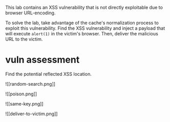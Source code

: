 
This lab contains an XSS vulnerability that is not directly exploitable due to browser URL-encoding.

To solve the lab, take advantage of the cache's normalization process to exploit this vulnerability. Find the XSS vulnerability and inject a payload that will execute `alert(1)` in the victim's browser. Then, deliver the malicious URL to the victim.

# vuln assessment

Find the potential reflected XSS location.

![[random-search.png]]



![[poison.png]]

![[same-key.png]]

![[deliver-to-victim.png]]